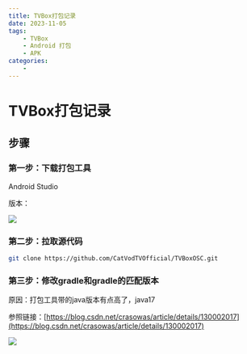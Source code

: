 ```yaml
---
title: TVBox打包记录
date: 2023-11-05
tags:
	- TVBox
	- Android 打包
	- APK
categories:
	- 
---
```


# TVBox打包记录

## 步骤

### 第一步：下载打包工具

Android Studio  

版本：

![](https://jsd.cdn.zzko.cn/gh/hfshaobing/picx-images-hosting@master/20231105/AndroidStudio版本.4wkupa6lafm0.webp)

### 第二步：拉取源代码

```sh
git clone https://github.com/CatVodTVOfficial/TVBoxOSC.git
```

### 第三步：修改gradle和gradle的匹配版本

原因：打包工具带的java版本有点高了，java17

参照链接：[https://blog.csdn.net/crasowas/article/details/130002017](https://blog.csdn.net/crasowas/article/details/130002017)

![](https://jsd.cdn.zzko.cn/gh/hfshaobing/picx-images-hosting@master/20231105/动画.7l1z1v638ng0.gif)